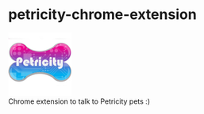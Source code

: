 petricity-chrome-extension
==========================

![icon](https://raw.githubusercontent.com/petricity/petricity-chrome-extension/master/icon_128.png) <br>
Chrome extension to talk to Petricity pets :)
